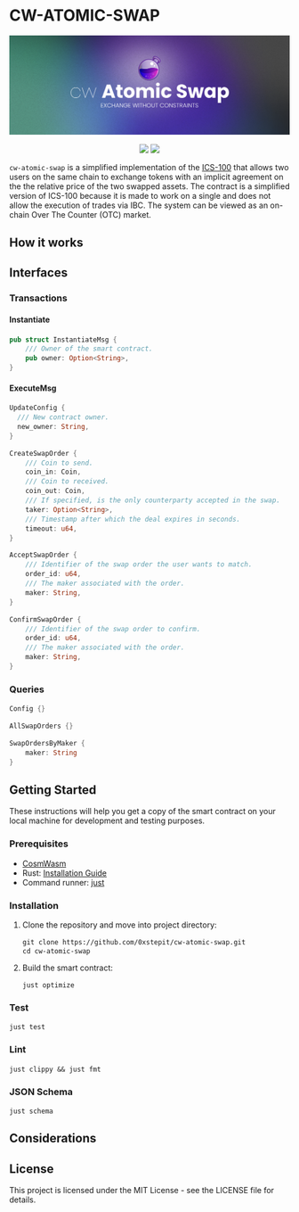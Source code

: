 # CW-ATOMIC-SWAP

![image](./assets/cw-atomic-swap.png)

<p align="center" width="100%">
    <img  height="20" src="https://github.com/0xstepit/cw-atomic-swap/actions/workflows/lint.yml/badge.svg">
    <img height="20" src="https://github.com/0xstepit/cw-atomic-swap/actions/workflows/test.yml/badge.svg">
</p>

`cw-atomic-swap` is a simplified implementation of the [ICS-100](https://github.com/cosmos/ibc/tree/main/spec/app/ics-100-atomic-swap) that
allows two users on the same chain to exchange tokens with an implicit agreement on the the relative price of the two swapped assets.
The contract is a simplified version of ICS-100 because it is made to work on a single and does not allow the execution of trades via IBC. The
system can be viewed as an on-chain Over The Counter (OTC) market.


## How it works


## Interfaces

### Transactions

#### Instantiate

```rust
pub struct InstantiateMsg {
    /// Owner of the smart contract.
    pub owner: Option<String>,
}
```

#### ExecuteMsg

```rust
UpdateConfig {
  /// New contract owner.
  new_owner: String,
}
```

```rust
CreateSwapOrder {
    /// Coin to send.
    coin_in: Coin,
    /// Coin to received.
    coin_out: Coin,
    /// If specified, is the only counterparty accepted in the swap.
    taker: Option<String>,
    /// Timestamp after which the deal expires in seconds.
    timeout: u64,
}
```

```rust
AcceptSwapOrder {
    /// Identifier of the swap order the user wants to match.
    order_id: u64,
    /// The maker associated with the order.
    maker: String,
}
```

```rust
ConfirmSwapOrder {
    /// Identifier of the swap order to confirm.
    order_id: u64,
    /// The maker associated with the order.
    maker: String,
}
```

### Queries

```rust
Config {}
```

```rust
AllSwapOrders {}
```

```rust
SwapOrdersByMaker {
    maker: String
}
```

## Getting Started

These instructions will help you get a copy of the smart contract on your local machine for development and testing purposes.

### Prerequisites

- [CosmWasm](https://github.com/CosmWasm/cosmwasm)
- Rust: [Installation Guide](https://www.rust-lang.org/tools/install)
- Command runner: [just](https://github.com/casey/just)

### Installation

1. Clone the repository and move into project directory:

    ```shell
    git clone https://github.com/0xstepit/cw-atomic-swap.git
    cd cw-atomic-swap
    ```

2. Build the smart contract:

    ```shell
    just optimize
    ```

### Test

```shell
just test
```

### Lint

```shell
just clippy && just fmt
```

### JSON Schema

```shell
just schema
```

## Considerations

## License

This project is licensed under the MIT License - see the LICENSE file for details.
